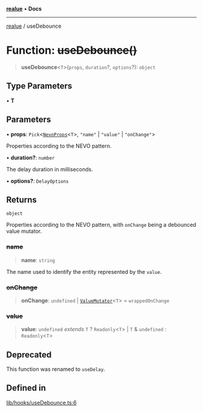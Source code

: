 [**realue**](../README.md) • **Docs**

***

[realue](../README.md) / useDebounce

# Function: ~~useDebounce()~~

> **useDebounce**\<`T`\>(`props`, `duration`?, `options`?): `object`

## Type Parameters

• **T**

## Parameters

• **props**: `Pick`\<[`NevoProps`](../type-aliases/NevoProps.md)\<`T`\>, `"name"` \| `"value"` \| `"onChange"`\>

Properties according to the NEVO pattern.

• **duration?**: `number`

The delay duration in milliseconds.

• **options?**: `DelayOptions`

## Returns

`object`

Properties according to the NEVO pattern, with `onChange` being a debounced value mutator.

### ~~name~~

> **name**: `string`

The name used to identify the entity represented by the `value`.

### ~~onChange~~

> **onChange**: `undefined` \| [`ValueMutator`](../type-aliases/ValueMutator.md)\<`T`\> = `wrappedOnChange`

### ~~value~~

> **value**: `undefined` *extends* `T` ? `Readonly`\<`T`\> \| `T` & `undefined` : `Readonly`\<`T`\>

## Deprecated

This function was renamed to `useDelay`.

## Defined in

[lib/hooks/useDebounce.ts:6](https://github.com/nevoland/realue/blob/23357baeee67e2e83a0bceccc257348ca52e5775/lib/hooks/useDebounce.ts#L6)
